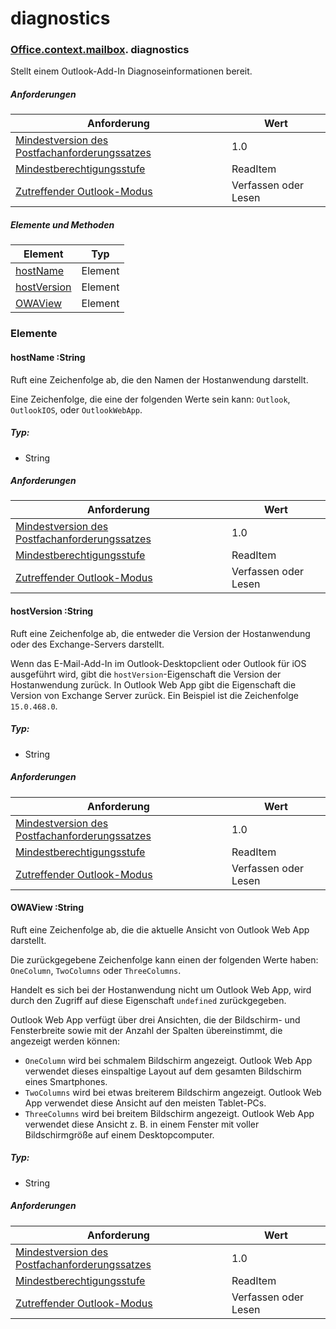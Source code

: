 # <a name="diagnostics"></a>diagnostics

### [Office](Office.md)[.context](Office.context.md)[.mailbox](Office.context.mailbox.md). diagnostics

Stellt einem Outlook-Add-In Diagnoseinformationen bereit.

##### <a name="requirements"></a>Anforderungen

|Anforderung| Wert|
|---|---|
|[Mindestversion des Postfachanforderungssatzes](/javascript/office/requirement-sets/outlook-api-requirement-sets)| 1.0|
|[Mindestberechtigungsstufe](https://docs.microsoft.com/outlook/add-ins/understanding-outlook-add-in-permissions)| ReadItem|
|[Zutreffender Outlook-Modus](https://docs.microsoft.com/outlook/add-ins/#extension-points)| Verfassen oder Lesen|

##### <a name="members-and-methods"></a>Elemente und Methoden

| Element | Typ |
|--------|------|
| [hostName](#hostname-string) | Element |
| [hostVersion](#hostversion-string) | Element |
| [OWAView](#owaview-string) | Element |

### <a name="members"></a>Elemente

####  <a name="hostname-string"></a>hostName :String

Ruft eine Zeichenfolge ab, die den Namen der Hostanwendung darstellt.

Eine Zeichenfolge, die eine der folgenden Werte sein kann: `Outlook`, `OutlookIOS`, oder `OutlookWebApp`.

##### <a name="type"></a>Typ:

*   String

##### <a name="requirements"></a>Anforderungen

|Anforderung| Wert|
|---|---|
|[Mindestversion des Postfachanforderungssatzes](/javascript/office/requirement-sets/outlook-api-requirement-sets)| 1.0|
|[Mindestberechtigungsstufe](https://docs.microsoft.com/outlook/add-ins/understanding-outlook-add-in-permissions)| ReadItem|
|[Zutreffender Outlook-Modus](https://docs.microsoft.com/outlook/add-ins/#extension-points)| Verfassen oder Lesen|

####  <a name="hostversion-string"></a>hostVersion :String

Ruft eine Zeichenfolge ab, die entweder die Version der Hostanwendung oder des Exchange-Servers darstellt.

Wenn das E-Mail-Add-In im Outlook-Desktopclient oder Outlook für iOS ausgeführt wird, gibt die `hostVersion`-Eigenschaft die Version der Hostanwendung zurück. In Outlook Web App gibt die Eigenschaft die Version von Exchange Server zurück. Ein Beispiel ist die Zeichenfolge `15.0.468.0`.

##### <a name="type"></a>Typ:

*   String

##### <a name="requirements"></a>Anforderungen

|Anforderung| Wert|
|---|---|
|[Mindestversion des Postfachanforderungssatzes](/javascript/office/requirement-sets/outlook-api-requirement-sets)| 1.0|
|[Mindestberechtigungsstufe](https://docs.microsoft.com/outlook/add-ins/understanding-outlook-add-in-permissions)| ReadItem|
|[Zutreffender Outlook-Modus](https://docs.microsoft.com/outlook/add-ins/#extension-points)| Verfassen oder Lesen|

####  <a name="owaview-string"></a>OWAView :String

Ruft eine Zeichenfolge ab, die die aktuelle Ansicht von Outlook Web App darstellt.

Die zurückgegebene Zeichenfolge kann einen der folgenden Werte haben: `OneColumn`, `TwoColumns` oder `ThreeColumns`.

Handelt es sich bei der Hostanwendung nicht um Outlook Web App, wird durch den Zugriff auf diese Eigenschaft `undefined` zurückgegeben.

Outlook Web App verfügt über drei Ansichten, die der Bildschirm- und Fensterbreite sowie mit der Anzahl der Spalten übereinstimmt, die angezeigt werden können:

*   `OneColumn` wird bei schmalem Bildschirm angezeigt. Outlook Web App verwendet dieses einspaltige Layout auf dem gesamten Bildschirm eines Smartphones.
*   `TwoColumns` wird bei etwas breiterem Bildschirm angezeigt. Outlook Web App verwendet diese Ansicht auf den meisten Tablet-PCs.
*   `ThreeColumns` wird bei breitem Bildschirm angezeigt. Outlook Web App verwendet diese Ansicht z. B. in einem Fenster mit voller Bildschirmgröße auf einem Desktopcomputer.

##### <a name="type"></a>Typ:

*   String

##### <a name="requirements"></a>Anforderungen

|Anforderung| Wert|
|---|---|
|[Mindestversion des Postfachanforderungssatzes](/javascript/office/requirement-sets/outlook-api-requirement-sets)| 1.0|
|[Mindestberechtigungsstufe](https://docs.microsoft.com/outlook/add-ins/understanding-outlook-add-in-permissions)| ReadItem|
|[Zutreffender Outlook-Modus](https://docs.microsoft.com/outlook/add-ins/#extension-points)| Verfassen oder Lesen|